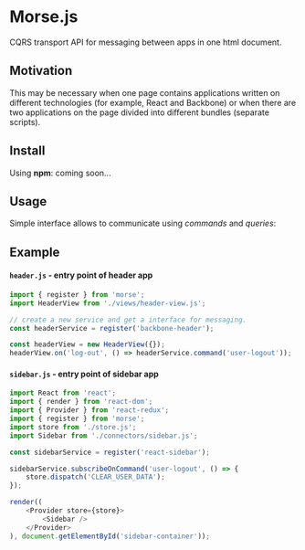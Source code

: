 # Morse.js
CQRS transport API for messaging between apps in one html document.

## Motivation
This may be necessary when one page contains applications written on different technologies
(for example, React and Backbone) or when there are two applications on the page divided
into different bundles (separate scripts).

## Install

Using **npm**: coming soon...

## Usage

Simple interface allows to communicate using *commands* and *queries*:

## Example

#### `header.js` - entry point of header app

```javascript
import { register } from 'morse';
import HeaderView from './views/header-view.js';

// create a new service and get a interface for messaging.
const headerService = register('backbone-header');

const headerView = new HeaderView({});
headerView.on('log-out', () => headerService.command('user-logout'));
```


#### `sidebar.js` - entry point of sidebar app

```javascript
import React from 'react';
import { render } from 'react-dom';
import { Provider } from 'react-redux';
import { register } from 'morse';
import store from './store.js';
import Sidebar from './connectors/sidebar.js';

const sidebarService = register('react-sidebar');

sidebarService.subscribeOnCommand('user-logout', () => {
    store.dispatch('CLEAR_USER_DATA');
});

render((
    <Provider store={store}>
        <Sidebar />
    </Provider>
), document.getElementById('sidebar-container'));
```

